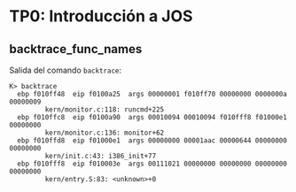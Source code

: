 TP0: Introducción a JOS
=======================

backtrace_func_names
--------------------

Salida del comando `backtrace`:

```
K> backtrace
  ebp f010ff48  eip f0100a25  args 00000001 f010ff70 00000000 0000000a 00000009
         kern/monitor.c:118: runcmd+225
  ebp f010ffc8  eip f0100a90  args 00010094 00010094 f010fff8 f01000e1 00000000
         kern/monitor.c:136: monitor+62
  ebp f010ffd8  eip f01000e1  args 00000000 00001aac 00000644 00000000 00000000
         kern/init.c:43: i386_init+77
  ebp f010fff8  eip f010003e  args 00111021 00000000 00000000 00000000 00000000
         kern/entry.S:83: <unknown>+0
```
